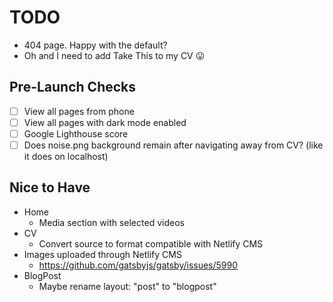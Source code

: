 # TODO

- 404 page. Happy with the default?
- Oh and I need to add Take This to my CV 😛

## Pre-Launch Checks

- [ ] View all pages from phone
- [ ] View all pages with dark mode enabled
- [ ] Google Lighthouse score
- [ ] Does noise.png background remain after navigating away from CV? (like it does on localhost)

## Nice to Have

- Home
  - Media section with selected videos
- CV
  - Convert source to format compatible with Netlify CMS
- Images uploaded through Netlify CMS
  - https://github.com/gatsbyjs/gatsby/issues/5990
- BlogPost
  - Maybe rename layout: "post" to "blogpost"
